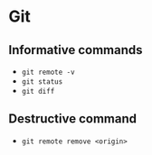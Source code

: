 # Git

## Informative commands
- `git remote -v`
- `git status`
- `git diff`

## Destructive command
- `git remote remove <origin>`